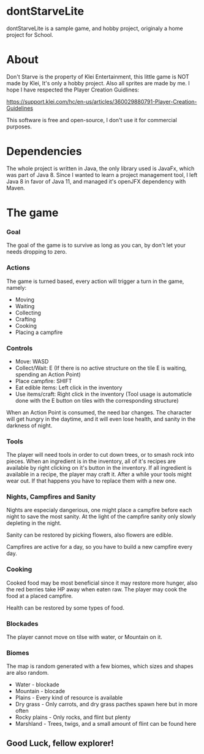 # dontStarveLite
dontStarveLite is a sample game, and hobby project, originaly a home project for School.
# About
Don't Starve is the property of Klei Entertainment, this little game is NOT made by Klei, It's only a hobby project. Also all sprites are made by me.
I hope I have respected the Player Creation Guidlines:

https://support.klei.com/hc/en-us/articles/360029880791-Player-Creation-Guidelines

This software is free and open-source, I don't use it for commercial purposes.

# Dependencies
The whole project is written in Java, the only library used is JavaFx, which was part of Java 8. Since I wanted to learn a project management tool, I left Java 8 in favor of Java 11, and managed it's openJFX dependency with Maven.

# The game

### Goal
The goal of the game is to survive as long as you can, by don't let your needs dropping to zero.

### Actions
The game is turned based, every action will trigger a turn in the game, namely:
* Moving
* Waiting
* Collecting
* Crafting
* Cooking
* Placing a campfire

### Controls
* Move: WASD
* Collect/Wait: E (If there is no active structure on the tile E is waiting, spending an Action Point)
* Place campfire: SHIFT
* Eat edible items: Left click in the inventory
* Use items/craft: Right click in the inventory (Tool usage is automaticle done with the E button on tiles with the corresponding structure)

When an Action Point is consumed, the need bar changes. The character will get hungry in the daytime, and it will even lose health, and sanity in the darkness of night.

### Tools
The player will need tools in order to cut down trees, or to smash rock into pieces. When an ingredient is in the inventory, all of it's recipes are available by right clicking on it's button in the inventory. If all ingredient is available in a recipe, the player may craft it. After a while your tools might wear out. If that happens you have to replace them with a new one.

### Nights, Campfires and Sanity
Nights are especialy dangerious, one might place a campfire before each night to save the most sanity. At the light of the campfire sanity only slowly depleting in the night.

Sanity can be restored by picking flowers, also flowers are edible.

Campfires are active for a day, so you have to build a new campfire every day.

### Cooking
Cooked food may be most beneficial since it may restore more hunger, also the red berries take HP away when eaten raw. The player may cook the food at a placed campfire.

Health can be restored by some types of food.

### Blockades
The player cannot move on tilse with water, or Mountain on it.

### Biomes
The map is random generated with a few biomes, which sizes and shapes are also random.
* Water - blockade
* Mountain - blocade
* Plains - Every kind of resource is available
* Dry grass - Only carrots, and dry grass pacthes spawn here but in more often
* Rocky plains - Only rocks, and flint but plenty
* Marshland - Trees, twigs, and a small amount of flint can be found here

## Good Luck, fellow explorer!

